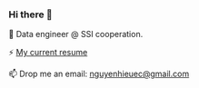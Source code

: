 ### Hi there 👋

🔭 Data engineer @ SSI cooperation.

⚡ [My current resume](https://docs.google.com/document/d/11bBKfam79H5438KJ35qMcZLJcyRiESZsszIT82Tnjm0/edit?usp=sharing) 

📫 Drop me an email: nguyenhieuec@gmail.com
<!--
**nguyenhieuec/nguyenhieuec** is a ✨ _special_ ✨ repository because its `README.md` (this file) appears on your GitHub profile.

Here are some ideas to get you started:

- 🔭 I’m currently working on ...
- 🌱 I’m currently learning ...
- 👯 I’m looking to collaborate on ...
- 🤔 I’m looking for help with ...
- 💬 Ask me about ...
- 📫 How to reach me: ...
- 😄 Pronouns: ...
- ⚡ Fun fact: ...
-->
